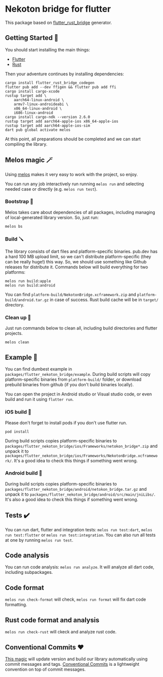 # Nekoton bridge for flutter

This package based on [flutter_rust_bridge](https://cjycode.com/flutter_rust_bridge) generator.

## Getting Started 🚀

You should start installing the main things:
* [Flutter](https://docs.flutter.dev/get-started/install)
* [Rust](https://www.rust-lang.org/learn/get-started)

Then your adventure continues by installing dependencies:

```
cargo install flutter_rust_bridge_codegen
flutter pub add --dev ffigen && flutter pub add ffi
cargo install cargo-xcode
rustup target add \
    aarch64-linux-android \
    armv7-linux-androideabi \
    x86_64-linux-android \
    i686-linux-android
cargo install cargo-ndk --version 2.6.0
rustup target add aarch64-apple-ios x86_64-apple-ios
rustup target add aarch64-apple-ios-sim
dart pub global activate melos
```

At this point, all preparations should be completed and we can start compiling the library.

## Melos magic 	🪄

Using [melos](https://melos.invertase.dev/) makes it very easy to work with the project, so enjoy.

You can run any job interactively run running `melos run` and selecting needed case or directly (e.g. `melos run test`).

### Bootstrap 🏁

Melos takes care about dependencies of all packages, including managing of local-generated library version. So, just run:

```
melos bs
```

### Build 🪛

The library consists of dart files and platform-specific binaries. pub.dev has a hard 100 MB upload limit, so we can't distribute platform-specific (they can be really huge!) this way. So, we should use something like Github releases for distribute it. Commands below will build everything for two platforms:

```
melos run build:apple
melos run build:android
```

You can find `platform-build/NekotonBridge.xcframework.zip` and `platform-build/android.tar.gz` in case of success. Rust build cache will be in `target/` directory.

### Clean up 🧹

Just run commands below to clean all, including build directories and flutter projects.

```
melos clean
```

## Example 🤡

You can find dumbest example in `packages/flutter_nekoton_bridge/example`. During build scripts will copy platform-specific binaries from `platform-build/` folder, or download prebuild binaries from github (if you don't build binaries locally).

You can open the project in Android studio or Visual studio code, or even build and run it using `flutter run`.

### iOS build 

Please don't forget to install pods if you don't use flutter run.

```
pod install
```

During build scripts copies platform-specific binaries to `packages/flutter_nekoton_bridge/ios/Frameworks/netokon_bridge*.zip` and unpack it to `packages/flutter_nekoton_bridge/ios/Frameworks/NekotonBridge.xcframework/`. It's a good idea to check this things if something went wrong.

### Android build 🤖

During build scripts copies platform-specific binaries to `packages/flutter_nekoton_bridge/android/netokon_bridge.tar.gz` and unpack it to `packages/flutter_nekoton_bridge/android/src/main/jniLibs/`. It's also a good idea to check this things if something went wrong.

## Tests ✔️

You can run dart, flutter and integration tests: `melos run test:dart`, `melos run test:flutter` or `melos run test:integration`. You can also run all tests at one by running `melos run test`.

## Code analysis

You can run code analysis: `melos run analyze`. It will analyze all dart code, including subpackages.

## Code format

`melos run check-format` will check, `melos run format` will fix dart code formatting.

## Rust code format and analysis

`melos run check-rust` will ckeck and analyze rust code.


## Conventional Commits ❤️

[This magic](https://melos.invertase.dev/guides/automated-releases#versioning) will update version and build our library automatically using commit messages and tags. [Conventional Commits](https://www.conventionalcommits.org/en/v1.0.0) is a lightweight convention on top of commit messages.

